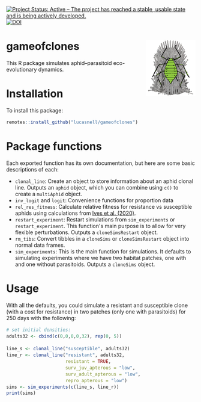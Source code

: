 
[![Project Status: Active – The project has reached a stable, usable state and is being actively developed.](https://www.repostatus.org/badges/latest/active.svg)](https://www.repostatus.org/#active)
[![DOI](https://zenodo.org/badge/134013089.svg)](https://zenodo.org/badge/latestdoi/134013089)


# gameofclones <img src="logo.svg" align="right" height="150" />


This R package simulates aphid–parasitoid eco-evolutionary dynamics.


# Installation

To install this package:

```r
remotes::install_github("lucasnell/gameofclones")
```


# Package functions

Each exported function has its own documentation, but here are some basic
descriptions of each:

* `clonal_line`: Create an object to store information about an aphid 
  clonal line. Outputs an `aphid` object, which you can combine using `c()`
  to create a `multiAphid` object.
* `inv_logit` and `logit`: Convenience functions for proportion data
* `rel_res_fitness`: Calculate relative fitness for resistance vs susceptible 
  aphids using calculations from 
  [Ives et al. (2020)](https://doi.org/10.1038/s41559-020-1155-0).
* `restart_experiment`: Restart simulations from `sim_experiments` or
  `restart_experiment`. This function's main purpose is to allow for very
  flexible perturbations. Outputs a `cloneSimsRestart` object.
* `rm_tibs`: Convert tibbles in a `cloneSims` or `cloneSimsRestart` object
  into normal data frames. 
* `sim_experiments`: This is the main function for simulations.
  It defaults to simulating experiments where we have two habitat patches, 
  one with and one without parasitoids.
  Outputs a `cloneSims` object.


# Usage

With all the defaults, you could simulate a resistant and susceptible clone
(with a cost for resistance) in two patches (only one with parasitoids)
for 250 days with the following:

```r
# set initial densities:
adults32 <- cbind(c(0,0,0,0,32), rep(0, 5))

line_s <- clonal_line("susceptible", adults32)
line_r <- clonal_line("resistant", adults32,
                      resistant = TRUE,
                      surv_juv_apterous = "low",
                      surv_adult_apterous = "low",
                      repro_apterous = "low")
sims <- sim_experiments(c(line_s, line_r))
print(sims)

```
